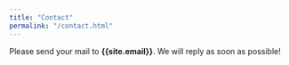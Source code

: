 ```yaml
---
title: "Contact"
permalink: "/contact.html"
---
```


<!-- @format -->

<p class="mb-4" style= "height: 65vh">Please send your mail to <b>{{site.email}}</b>. We will reply as soon as possible!</p>
